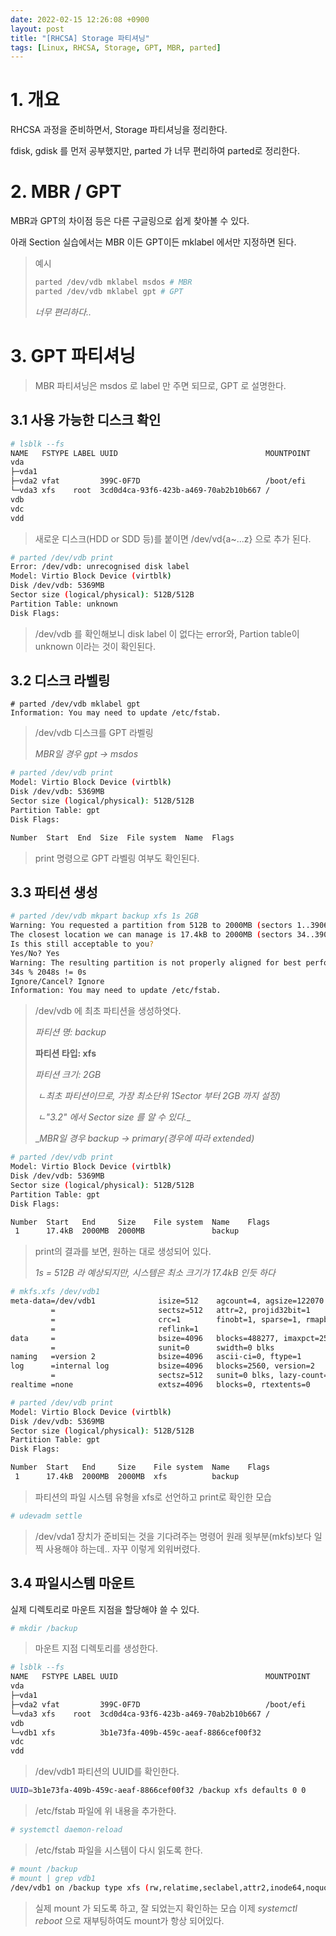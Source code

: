 ```yaml
---
date: 2022-02-15 12:26:08 +0900
layout: post
title: "[RHCSA] Storage 파티셔닝"
tags: [Linux, RHCSA, Storage, GPT, MBR, parted]
---
```



# 1. 개요

RHCSA 과정을 준비하면서, Storage 파티셔닝을 정리한다.

fdisk, gdisk 를 먼저 공부했지만, parted 가 너무 편리하여 parted로 정리한다.



# 2. MBR / GPT

MBR과 GPT의 차이점 등은 다른 구글링으로 쉽게 찾아볼 수 있다.

아래 Section 실습에서는 MBR 이든 GPT이든 mklabel 에서만 지정하면 된다.

> 예시
>
> ```bash
> parted /dev/vdb mklabel msdos # MBR
> parted /dev/vdb mklabel gpt # GPT
> ```
>
> _너무 편리하다.._



# 3. GPT 파티셔닝

> MBR 파티셔닝은 msdos 로 label 만 주면 되므로, GPT 로 설명한다.

## 3.1 사용 가능한 디스크 확인

```bash
# lsblk --fs
NAME   FSTYPE LABEL UUID                                 MOUNTPOINT
vda                                                     
├─vda1                                                  
├─vda2 vfat         399C-0F7D                            /boot/efi
└─vda3 xfs    root  3cd0d4ca-93f6-423b-a469-70ab2b10b667 /
vdb                                                     
vdc                                                     
vdd
```

> 새로운 디스크(HDD or SDD 등)를 붙이면 /dev/vd{a~...z} 으로 추가 된다.



```bash
# parted /dev/vdb print
Error: /dev/vdb: unrecognised disk label
Model: Virtio Block Device (virtblk)                                     
Disk /dev/vdb: 5369MB
Sector size (logical/physical): 512B/512B
Partition Table: unknown
Disk Flags: 
```

> /dev/vdb 를 확인해보니 disk label 이 없다는 error와, Partion table이 unknown 이라는 것이 확인된다.



## 3.2 디스크 라벨링

```
# parted /dev/vdb mklabel gpt
Information: You may need to update /etc/fstab.
```

> /dev/vdb 디스크를 GPT 라벨링
>
> _MBR일 경우 gpt -> msdos_



```bash
# parted /dev/vdb print                                  
Model: Virtio Block Device (virtblk)
Disk /dev/vdb: 5369MB
Sector size (logical/physical): 512B/512B
Partition Table: gpt
Disk Flags:

Number  Start  End  Size  File system  Name  Flags

```

> print 명령으로 GPT 라벨링 여부도 확인된다.



## 3.3 파티션 생성

```bash
# parted /dev/vdb mkpart backup xfs 1s 2GB
Warning: You requested a partition from 512B to 2000MB (sectors 1..3906250).
The closest location we can manage is 17.4kB to 2000MB (sectors 34..3906250).
Is this still acceptable to you?
Yes/No? Yes                                                              
Warning: The resulting partition is not properly aligned for best performance:
34s % 2048s != 0s
Ignore/Cancel? Ignore                                                    
Information: You may need to update /etc/fstab.
```

> /dev/vdb 에 최초 파티션을 생성하엿다.
>
> _파티션 명: backup_
>
> __파티션 타입: xfs__
>
> _파티션 크기: 2GB_
>
> ​	_ㄴ최초 파티션이므로, 가장 최소단위 1Sector 부터 2GB 까지 설정)_
>
> ​	_ㄴ"3.2" 에서 Sector size 를 알 수 있다.__
>
> __MBR일 경우 backup -> primary(경우에 따라 extended)_



```bash
# parted /dev/vdb print                                  
Model: Virtio Block Device (virtblk)
Disk /dev/vdb: 5369MB
Sector size (logical/physical): 512B/512B
Partition Table: gpt
Disk Flags:

Number  Start   End     Size    File system  Name    Flags
 1      17.4kB  2000MB  2000MB               backup 
```

> print의 결과를 보면, 원하는 대로 생성되어 있다.
>
> _1s = 512B 라 예상되지만, 시스템은 최소 크기가 17.4kB 인듯 하다_



```bash
# mkfs.xfs /dev/vdb1
meta-data=/dev/vdb1              isize=512    agcount=4, agsize=122070 blks
         =                       sectsz=512   attr=2, projid32bit=1
         =                       crc=1        finobt=1, sparse=1, rmapbt=0
         =                       reflink=1
data     =                       bsize=4096   blocks=488277, imaxpct=25
         =                       sunit=0      swidth=0 blks
naming   =version 2              bsize=4096   ascii-ci=0, ftype=1
log      =internal log           bsize=4096   blocks=2560, version=2
         =                       sectsz=512   sunit=0 blks, lazy-count=1
realtime =none                   extsz=4096   blocks=0, rtextents=0

# parted /dev/vdb print
Model: Virtio Block Device (virtblk)
Disk /dev/vdb: 5369MB
Sector size (logical/physical): 512B/512B
Partition Table: gpt
Disk Flags:

Number  Start   End     Size    File system  Name    Flags
 1      17.4kB  2000MB  2000MB  xfs          backup
```

> 파티션의 파일 시스템 유형을 xfs로 선언하고 print로 확인한 모습



```bash
# udevadm settle
```

> /dev/vda1 장치가 준비되는 것을 기다려주는 명령어
> 원래 윗부분(mkfs)보다 일찍 사용해야 하는데.. 자꾸 이렇게 외워버렸다.



## 3.4 파일시스템 마운트

실제 디렉토리로 마운트 지점을 할당해야 쓸 수 있다.

```bash
# mkdir /backup
```

> 마운트 지점 디렉토리를 생성한다.



```bash
# lsblk --fs
NAME   FSTYPE LABEL UUID                                 MOUNTPOINT
vda                                                     
├─vda1                                                  
├─vda2 vfat         399C-0F7D                            /boot/efi
└─vda3 xfs    root  3cd0d4ca-93f6-423b-a469-70ab2b10b667 /
vdb                                                     
└─vdb1 xfs          3b1e73fa-409b-459c-aeaf-8866cef00f32
vdc                                                     
vdd       
```

> /dev/vdb1 파티션의 UUID를 확인한다.



```bash
UUID=3b1e73fa-409b-459c-aeaf-8866cef00f32 /backup xfs defaults 0 0
```

> /etc/fstab 파일에 위 내용을 추가한다.



```bash
# systemctl daemon-reload 
```

> /etc/fstab 파일을 시스템이 다시 읽도록 한다.



```bash
# mount /backup
# mount | grep vdb1
/dev/vdb1 on /backup type xfs (rw,relatime,seclabel,attr2,inode64,noquota)
```

> 실제 mount 가 되도록 하고, 잘 되었는지 확인하는 모습
> 이제 _systemctl reboot_ 으로 재부팅하여도 mount가 항상 되어있다.
